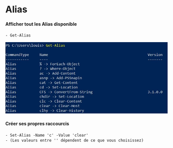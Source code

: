 # Alias 

#### Afficher tout les Alias disponible
    - Get-Alias

![](ressources/Alias.jpg)

#### Créer ses propres raccourcis 
    - Set-Alias -Name 'c' -Value 'clear'
    - (Les valeurs entre '' dépendent de ce que vous choisissez)